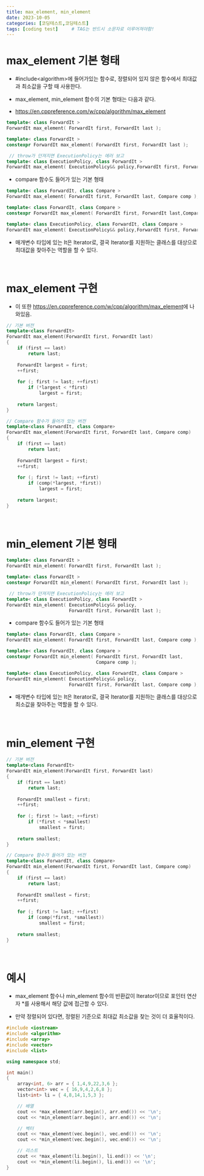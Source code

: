 ```yaml
---
title: max_element, min_element
date: 2023-10-05
categories: [코딩테스트,코딩테스트]
tags: [coding test]		# TAG는 반드시 소문자로 이루어져야함!
---
```



**max_element 기본 형태**
================

* #include\<algorithm>에 들어가있는 함수로, 정렬되어 있지 않은 함수에서 최대값과 최소값을 구할 때 사용한다.

* max_element, min_element 함수의 기본 형태는 다음과 같다.

* <https://en.cppreference.com/w/cpp/algorithm/max_element>

```c++
template< class ForwardIt >
ForwardIt max_element( ForwardIt first, ForwardIt last );

template< class ForwardIt >
constexpr ForwardIt max_element( ForwardIt first, ForwardIt last );

 // throw가 던져지면 ExecutionPolicy는 에러 보고
template< class ExecutionPolicy, class ForwardIt >
ForwardIt max_element( ExecutionPolicy&& policy,ForwardIt first, ForwardIt last );
```

* compare 함수도 들어가 있는 기본 형태

```c++
template< class ForwardIt, class Compare >
ForwardIt max_element( ForwardIt first, ForwardIt last, Compare comp );

template< class ForwardIt, class Compare >
constexpr ForwardIt max_element( ForwardIt first, ForwardIt last,Compare comp );

template< class ExecutionPolicy, class ForwardIt, class Compare >
ForwardIt max_element( ExecutionPolicy&& policy,ForwardIt first, ForwardIt last, Compare comp );
```

* 매개변수 타입에 있는 It은 Iterator로, 결국 Iterator를 지원하는 클래스를 대상으로 최대값을 찾아주는 역할을 할 수 있다.

<br>

**max_element 구현**
==========

* 이 또한 <https://en.cppreference.com/w/cpp/algorithm/max_element>에 나와있음.

```c++
// 기본 버전
template<class ForwardIt>
ForwardIt max_element(ForwardIt first, ForwardIt last)
{
    if (first == last)
        return last;
 
    ForwardIt largest = first;
    ++first;
 
    for (; first != last; ++first)
        if (*largest < *first)
            largest = first;
 
    return largest;
}
```

```c++
// Compare 함수가 들어가 있는 버전
template<class ForwardIt, class Compare>
ForwardIt max_element(ForwardIt first, ForwardIt last, Compare comp)
{
    if (first == last)
        return last;
 
    ForwardIt largest = first;
    ++first;
 
    for (; first != last; ++first)
        if (comp(*largest, *first))
            largest = first;
 
    return largest;
}
```

<br>

**min_element 기본 형태**
=============

```c++
template< class ForwardIt >
ForwardIt min_element( ForwardIt first, ForwardIt last );

template< class ForwardIt >
constexpr ForwardIt min_element( ForwardIt first, ForwardIt last );

 // throw가 던져지면 ExecutionPolicy는 에러 보고
template< class ExecutionPolicy, class ForwardIt >
ForwardIt min_element( ExecutionPolicy&& policy,
                       ForwardIt first, ForwardIt last );
```

* compare 함수도 들어가 있는 기본 형태

```c++
template< class ForwardIt, class Compare >
ForwardIt min_element( ForwardIt first, ForwardIt last, Compare comp );

template< class ForwardIt, class Compare >
constexpr ForwardIt min_element( ForwardIt first, ForwardIt last,
                                 Compare comp );

template< class ExecutionPolicy, class ForwardIt, class Compare >
ForwardIt min_element( ExecutionPolicy&& policy,
                       ForwardIt first, ForwardIt last, Compare comp );
```

* 매개변수 타입에 있는 It은 Iterator로, 결국 Iterator를 지원하는 클래스를 대상으로 최소값을 찾아주는 역할을 할 수 있다.


<br>

**min_element 구현**
=============

```c++
// 기본 버전
template<class ForwardIt>
ForwardIt min_element(ForwardIt first, ForwardIt last)
{
    if (first == last)
        return last;
 
    ForwardIt smallest = first;
    ++first;
 
    for (; first != last; ++first)
        if (*first < *smallest)
            smallest = first;
 
    return smallest;
}
```

```c++
// Compare 함수가 들어가 있는 버전
template<class ForwardIt, class Compare>
ForwardIt min_element(ForwardIt first, ForwardIt last, Compare comp)
{
    if (first == last)
        return last;
 
    ForwardIt smallest = first;
    ++first;
 
    for (; first != last; ++first)
        if (comp(*first, *smallest))
            smallest = first;
 
    return smallest;
}
```


<Br>

**예시**
============

* max_element 함수나 min_element 함수의 반환값이 Iterator이므로 포인터 연산자 *를 사용해서 해당 값에 접근할 수 있다.

* 만약 정렬되어 있다면, 정렬된 기준으로 최대값 최소값을 찾는 것이 더 효율적이다.

```c++
#include <iostream>
#include <algorithm>
#include <array>
#include <vector>
#include <list>

using namespace std;

int main()
{
	array<int, 6> arr = { 1,4,9,22,3,6 };
	vector<int> vec = { 16,9,4,2,6,8 };
	list<int> li = { 4,8,14,1,5,3 };

    // 배열
	cout << *max_element(arr.begin(), arr.end()) << '\n';
	cout << *min_element(arr.begin(), arr.end()) << '\n';

    // 벡터
	cout << *max_element(vec.begin(), vec.end()) << '\n';
	cout << *min_element(vec.begin(), vec.end()) << '\n';

    // 리스트
	cout << *max_element(li.begin(), li.end()) << '\n';
	cout << *min_element(li.begin(), li.end()) << '\n';
}
```